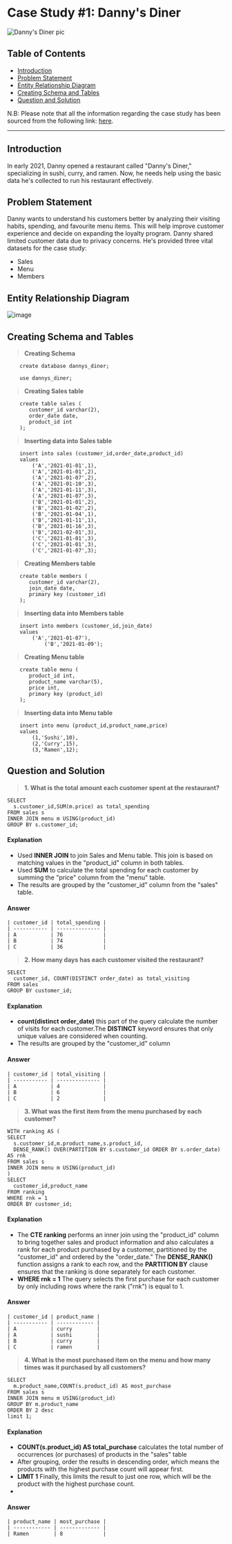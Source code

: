 # Case Study #1: Danny's Diner
![Danny's Diner pic](https://github.com/nabyendukuiti/8-Week-SQL-Challenge/assets/140970847/c2e03e34-e37a-4342-b8f1-ea58f0ac3de8)

## Table of Contents
- [Introduction](#Introduction)
- [Problem Statement](#Problem-Statement)
- [Entity Relationship Diagram](#Entity-Relationship-Diagram)
- [Creating Schema and Tables](#Creating-Schema-and-Tables)
- [Question and Solution](#question-and-solution)

N.B: Please note that all the information regarding the case study has been sourced from the following link: [here](https://8weeksqlchallenge.com/case-study-1/). 

***

## Introduction
In early 2021, Danny opened a restaurant called "Danny's Diner," specializing in sushi, curry, and ramen. Now, he needs help using the basic data he's collected to run his restaurant effectively.

## Problem Statement
Danny wants to understand his customers better by analyzing their visiting habits, spending, and favourite menu items. This will help improve customer experience and decide on expanding the loyalty program. Danny shared limited customer data due to privacy concerns. He's provided three vital datasets for the case study:

- Sales
- Menu
- Members

## Entity Relationship Diagram
![image](https://shorturl.at/rx128)

## Creating Schema and Tables
> **Creating Schema**
```
	create database dannys_diner;

	use dannys_diner;
```
> **Creating Sales table**
```
	create table sales (
	   customer_id varchar(2),
	   order_date date,
	   product_id int
	);
```
> **Inserting data into Sales table**
```
	insert into sales (customer_id,order_date,product_id) 
	values
	    ('A','2021-01-01',1),
	    ('A','2021-01-01',2),
	    ('A','2021-01-07',2),
	    ('A','2021-01-10',3),
	    ('A','2021-01-11',3),
	    ('A','2021-01-07',3),
	    ('B','2021-01-01',2),
	    ('B','2021-01-02',2),
	    ('B','2021-01-04',1),
	    ('B','2021-01-11',1),
	    ('B','2021-01-16',3),
	    ('B','2021-02-01',3),
	    ('C','2021-01-01',3),
	    ('C','2021-01-01',3),
	    ('C','2021-01-07',3);
```
> **Creating Members table**
```
	create table members (
	   customer_id varchar(2),
	   join_date date,
	   primary key (customer_id)
	);
```
> **Inserting data into Members table**
```
	insert into members (customer_id,join_date)
	values
	    ('A','2021-01-07'),
            ('B','2021-01-09');
```
> **Creating Menu table**
```
	create table menu (
	   product_id int,
	   product_name varchar(5),
	   price int,
	   primary key (product_id)
	);
```
> **Inserting data into Menu table**
```
	insert into menu (product_id,product_name,price)
	values
	    (1,'Sushi',10),
	    (2,'Curry',15),
	    (3,'Ramen',12);
```

## Question and Solution
> **1. What is the total amount each customer spent at the restaurant?**
```
SELECT
  s.customer_id,SUM(m.price) as total_spending
FROM sales s
INNER JOIN menu m USING(product_id)
GROUP BY s.customer_id;
```
#### Explanation
- Used **INNER JOIN** to join Sales and Menu table. This join is based on matching values in the "product_id" column in both tables.
- Used **SUM** to calculate the total spending for each customer by summing the "price" column from the "menu" table.
- The results are grouped by the "customer_id" column from the "sales" table.

#### Answer
	| customer_id | total_spending |
	| ----------- | -------------- |
	| A           | 76             |
	| B           | 74             |
	| C           | 36             |

> **2. How many days has each customer visited the restaurant?**
```
SELECT
  customer_id, COUNT(DISTINCT order_date) as total_visiting
FROM sales
GROUP BY customer_id;
```
#### Explanation
- **count(distinct order_date)** this part of the query calculate the number of visits for each customer.The **DISTINCT** keyword ensures that only unique values are considered when counting.
- The results are grouped by the "customer_id" column

#### Answer
	| customer_id | total_visiting |
	| ----------- | -------------- |
	| A           | 4              |
	| B           | 6              |
	| C           | 2              |	

> **3. What was the first item from the menu purchased by each customer?**
```
WITH ranking AS (
SELECT
  s.customer_id,m.product_name,s.product_id,
  DENSE_RANK() OVER(PARTITION BY s.customer_id ORDER BY s.order_date) AS rnk
FROM sales s
INNER JOIN menu m USING(product_id)
)
SELECT
  customer_id,product_name
FROM ranking
WHERE rnk = 1
ORDER BY customer_id;
```
#### Explanation
- The **CTE ranking** performs an inner join using the "product_id" column to bring together sales and product information and also calculates a rank for each product purchased by a customer, partitioned by the "customer_id" and ordered by the "order_date." The **DENSE_RANK()** function assigns a rank to each row, and the **PARTITION BY** clause ensures that the ranking is done separately for each customer.
- **WHERE rnk = 1** The query selects the first purchase for each customer by only including rows where the rank ("rnk") is equal to 1. 

#### Answer
	| customer_id | product_name | 
	| ----------- | ------------ |
	| A           | curry        | 
	| A           | sushi        | 
	| B           | curry        | 
	| C           | ramen        |

> **4. What is the most purchased item on the menu and how many times was it purchased by all customers?**
```
SELECT
  m.product_name,COUNT(s.product_id) AS most_purchase
FROM sales s
INNER JOIN menu m USING(product_id)
GROUP BY m.product_name
ORDER BY 2 desc
limit 1;
```
#### Explanation
- **COUNT(s.product_id) AS total_purchase** calculates the total number of occurrences (or purchases) of products in the "sales" table
- After grouping, order the results in descending order, which means the products with the highest purchase count will appear first.
- **LIMIT 1** Finally, this limits the result to just one row, which will be the product with the highest purchase count.
- 
#### Answer
	| product_name | most_purchase | 
	| ------------ | ------------- |
	| Ramen        | 8             |
